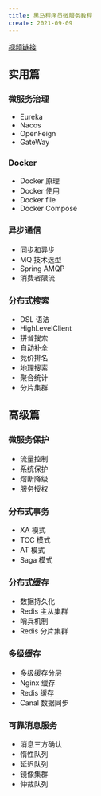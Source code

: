```yaml
---
title: 黑马程序员微服务教程
create: 2021-09-09
---
```


[视频链接](https://www.bilibili.com/video/BV1LQ4y127n4)

## 实用篇

### 微服务治理

+ Eureka
+ Nacos
+ OpenFeign
+ GateWay

### Docker

+ Docker 原理
+ Docker 使用
+ Docker file
+ Docker Compose

### 异步通信

+ 同步和异步
+ MQ 技术选型
+ Spring AMQP
+ 消费者限流

### 分布式搜索

+ DSL 语法
+ HighLevelClient
+ 拼音搜索
+ 自动补全
+ 竞价排名
+ 地理搜索
+ 聚合统计
+ 分片集群

## 高级篇

### 微服务保护

+ 流量控制
+ 系统保护
+ 熔断降级
+ 服务授权

### 分布式事务

+ XA 模式
+ TCC 模式
+ AT 模式
+ Saga 模式

### 分布式缓存

+ 数据持久化
+ Redis 主从集群
+ 哨兵机制
+ Redis 分片集群

### 多级缓存

+ 多级缓存分层
+ Nginx 缓存
+ Redis 缓存
+ Canal 数据同步

### 可靠消息服务

+ 消息三方确认
+ 惰性队列
+ 延迟队列
+ 镜像集群
+ 仲裁队列















